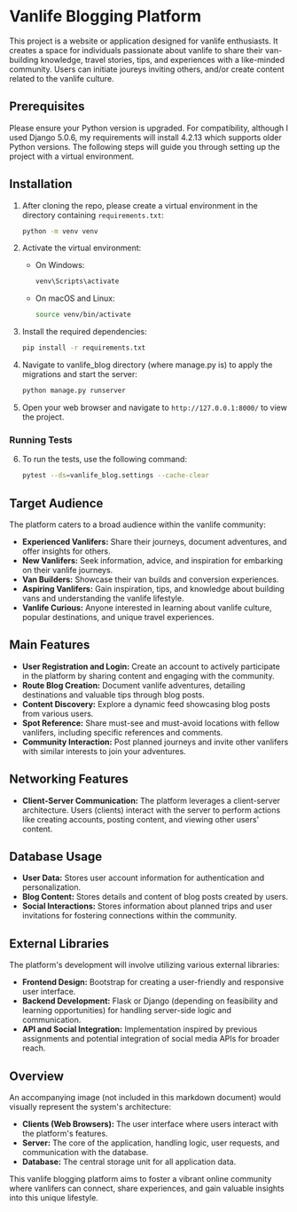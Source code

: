 ﻿# Vanlife Blogging Platform

This project is a website or application designed for vanlife enthusiasts. It creates a space for individuals passionate about vanlife to share their van-building knowledge, travel stories, tips, and experiences with a like-minded community. Users can initiate joureys inviting others, and/or create content related to the vanlife culture.

## Prerequisites
Please ensure your Python version is upgraded. For compatibility, although I used Django 5.0.6, my requirements will install 4.2.13 which supports older Python versions. The following steps will guide you through setting up the project with a virtual environment.

## Installation

1. After cloning the repo, please create a virtual environment in the directory containing `requirements.txt`:
    ```bash
    python -m venv venv
    ```

2. Activate the virtual environment:
    - On Windows:
        ```bash
        venv\Scripts\activate
        ```
    - On macOS and Linux:
        ```bash
        source venv/bin/activate
        ```

3. Install the required dependencies:
    ```bash
    pip install -r requirements.txt
    ```

4. Navigate to vanlife_blog directory (where manage.py is) to apply the migrations and start the server:
    ```bash
    python manage.py runserver
    ```

5.  Open your web browser and navigate to `http://127.0.0.1:8000/` to view the project.

### Running Tests

6. To run the tests, use the following command:
    ```bash
    pytest --ds=vanlife_blog.settings --cache-clear


## Target Audience

The platform caters to a broad audience within the vanlife community:

* **Experienced Vanlifers:** Share their journeys, document adventures, and offer insights for others.
* **New Vanlifers:** Seek information, advice, and inspiration for embarking on their vanlife journeys. 
* **Van Builders:** Showcase their van builds and conversion experiences. 
* **Aspiring Vanlifers:** Gain inspiration, tips, and knowledge about building vans and understanding the vanlife lifestyle.
* **Vanlife Curious:** Anyone interested in learning about vanlife culture, popular destinations, and unique travel experiences.

## Main Features

* **User Registration and Login:** Create an account to actively participate in the platform by sharing content and engaging with the community.
* **Route Blog Creation:** Document vanlife adventures, detailing destinations and valuable tips through blog posts.
* **Content Discovery:** Explore a dynamic feed showcasing blog posts from various users.
* **Spot Reference:** Share must-see and must-avoid locations with fellow vanlifers, including specific references and comments.
* **Community Interaction:** Post planned journeys and invite other vanlifers with similar interests to join your adventures.

## Networking Features

* **Client-Server Communication:** The platform leverages a client-server architecture. Users (clients) interact with the server to perform actions like creating accounts, posting content, and viewing other users' content.

## Database Usage

* **User Data:** Stores user account information for authentication and personalization.
* **Blog Content:** Stores details and content of blog posts created by users.
* **Social Interactions:** Stores information about planned trips and user invitations for fostering connections within the community.

## External Libraries

The platform's development will involve utilizing various external libraries:

* **Frontend Design:** Bootstrap for creating a user-friendly and responsive user interface.
* **Backend Development:** Flask or Django (depending on feasibility and learning opportunities) for handling server-side logic and communication.
* **API and Social Integration:** Implementation inspired by previous assignments and potential integration of social media APIs for broader reach.

## Overview

An accompanying image (not included in this markdown document) would visually represent the system's architecture:

* **Clients (Web Browsers):** The user interface where users interact with the platform's features.
* **Server:** The core of the application, handling logic, user requests, and communication with the database. 
* **Database:** The central storage unit for all application data.

This vanlife blogging platform aims to foster a vibrant online community where vanlifers can connect, share experiences, and gain valuable insights into this unique lifestyle.
